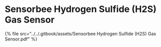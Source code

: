 # Sensorbee Hydrogen Sulfide (H2S) Gas Sensor

{% file src="../../.gitbook/assets/Sensorbee Hydrogen Sulfide (H2S) Gas Sensor.pdf" %}
